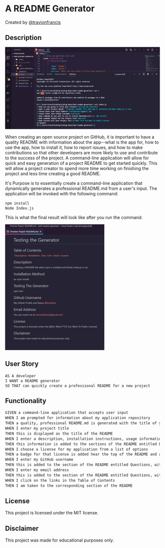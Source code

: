 # A README Generator
Created by [@travionfrancis](https://github.com/travionfrancis)

## Description

![Main](./assets/readmegen.png)

When creating an open source project on GitHub, it is important to have a quality README with information about the app--what is the app for, how to use the app, how to install it, how to report issues, and how to make contributions so that other developers are more likely to use and contribute to the success of the project. A command-line application will allow for quick and easy generation of a project README to get started quickly. This will allow a project creator to spend more time working on finishing the project and less time creating a good README.

It's Purpose is to essentially create a command-line application that dynamically generates a professional README.md from a user's input. The application will be invoked with the following command:

```
npm install
Node Index.js
```

This is what the final result will look like after you run the command:

![Result](./assets/readmegenprev.png)

## User Story

```
AS A developer
I WANT a README generator
SO THAT can quickly create a professional README for a new project
```

## Functionality

```md
GIVEN a command-line application that accepts user input
WHEN I am prompted for information about my application repository
THEN a quality, professional README.md is generated with the title of your project and sections entitled Description, Table of Contents, Installation, Usage, License, Contributing, Tests, and Questions
WHEN I enter my project title
THEN this is displayed as the title of the README
WHEN I enter a description, installation instructions, usage information, contribution guidelines, and test instructions
THEN this information is added to the sections of the README entitled Description, Installation, Usage, Contributing, and Tests
WHEN I choose a license for my application from a list of options
THEN a badge for that license is added hear the top of the README and a notice is added to the section of the README entitled License that explains which license the application is covered under
WHEN I enter my GitHub username
THEN this is added to the section of the README entitled Questions, with a link to my GitHub profile
WHEN I enter my email address
THEN this is added to the section of the README entitled Questions, with instructions on how to reach me with additional questions
WHEN I click on the links in the Table of Contents
THEN I am taken to the corresponding section of the README
```
## License

This project is licensed under the MIT license.

## Disclaimer

This project was made for educational purposes only.